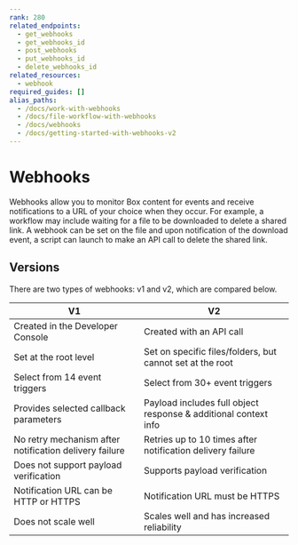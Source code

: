 ```yaml
---
rank: 280
related_endpoints: 
  - get_webhooks
  - get_webhooks_id
  - post_webhooks
  - put_webhooks_id
  - delete_webhooks_id
related_resources: 
  - webhook
required_guides: []
alias_paths: 
  - /docs/work-with-webhooks	
  - /docs/file-workflow-with-webhooks
  - /docs/webhooks 
  - /docs/getting-started-with-webhooks-v2
---
```


# Webhooks

Webhooks allow you to monitor Box content for events and receive notifications
to a URL of your choice when they occur. For example, a workflow may include
waiting for a file to be downloaded to delete a shared link. A webhook can be
set on the file and upon notification of the download event, a script can launch
to make an API call to delete the shared link. 

## Versions

There are two types of webhooks: v1 and v2, which are compared below.

<!-- markdownlint-disable line-length -->
    
| V1                                                                    | V2                                                                   |
| --------------------------------------------------------------------- | -------------------------------------------------------------------- |
| Created in the Developer Console                                      | Created with an API call                                             |
| Set at the root level                                                 | Set on specific files/folders, but cannot set at the root            | 
| Select from 14 event triggers                                         | Select from 30+ event triggers                                       |
| Provides selected callback parameters                                 | Payload includes full object response & additional context info      |
| No retry mechanism after notification delivery failure                | Retries up to 10 times after notification delivery failure           |
| Does not support payload verification                                 | Supports payload verification                                        |
| Notification URL can be HTTP or HTTPS                                 | Notification URL must be HTTPS                                       |
| Does not scale well                                                   | Scales well and has increased reliability                            |
<!-- markdownlint-enable line-length -->